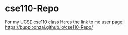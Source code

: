 # cse110-Repo
For my UCSD cse110 class
Heres the link to me user page: https://buppibonzai.github.io/cse110-Repo/

